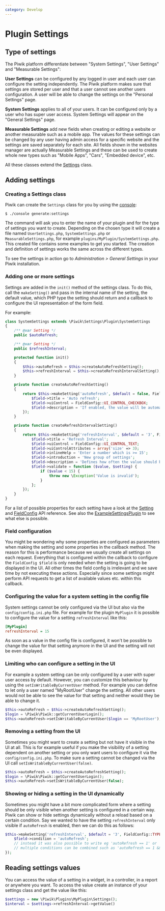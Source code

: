 ```yaml
---
category: Develop
---
```

# Plugin Settings

## Type of settings

The Piwik platform differentiate between "System Settings", "User Settings" and "Measurable Settings":

**User Settings** can be configured by any logged in user and each user can configure the setting independently.
The Piwik platform makes sure that settings are stored per user and that a user cannot see another users configuration.
A user will be able to change the settings on the "Personal Settings" page.

**System Settings** applies to all of your users. It can be configured only by a user who has super user access.
System Settings will appear on the "General Settings" page.

**Measurable Settings** add new fields when creating or editing a website or another measurable such as a mobile app.
The values for these settings can be changed by any user having admin access for a specific website and the settings
are saved separately for each site. All fields shown in the websites manager are actually Measurable Settings and these
can be used to create whole new types such as "Mobile Apps", "Cars", "Embedded device", etc.

All these classes extend the [Settings](/api-reference/Piwik/Settings/Settings) class.

## Adding settings

### Creating a Settings class

Piwik can create the `Settings` class for you by using the [console](/guides/piwik-on-the-command-line):

```
$ ./console generate:settings
```

The command will ask you to enter the name of your plugin and for the type of settings you want to create.
 Depending on the chosen type it will create a file named `UserSettings.php`, `SystemSettings.php` or
 `MeasurableSettings.php`, for example `plugins/MyPlugin/SystemSettings.php`. This created file contains some examples to
 get you started. The creation and definition of settings works the same across the different types.

To see the settings in action go to *Administration > General Settings* in your Piwik installation.

### Adding one or more settings

Settings are added in the `init()` method of the settings class. To do this, call the `makeSetting()` and pass in the
internal name of the setting, the default value, which PHP type the setting should return and a callback to configure
the UI representation of the form field.

For example:

```php
class SystemSettings extends \Piwik\Settings\Plugin\SystemSettings
{
    /** @var Setting */
    public $autoRefresh;

    /** @var Setting */
    public $refreshInterval;

    protected function init()
    {
        $this->autoRefresh = $this->createAutoRefreshSetting();
        $this->refreshInterval = $this->createRefreshIntervalSetting();
    }

    private function createAutoRefreshSetting()
    {
        return $this->makeSetting('autoRefresh', $default = false, FieldConfig::TYPE_BOOL, function (FieldConfig $field) {
            $field->title = 'Auto refresh';
            $field->uiControl = FieldConfig::UI_CONTROL_CHECKBOX;
            $field->description = 'If enabled, the value will be automatically refreshed depending on the specified interval';
        });
    }

    private function createRefreshIntervalSetting()
    {
        return $this->makeSetting('refreshInterval', $default = '3', FieldConfig::TYPE_INT, function (FieldConfig $field) {
            $field->title = 'Refresh Interval';
            $field->uiControl = FieldConfig::UI_CONTROL_TEXT;
            $field->uiControlAttributes = array('size' => 3);
            $field->inlineHelp = 'Enter a number which is >= 15';
            $field->introduction = 'New group of settings';
            $field->description = 'Defines how often the value should be updated';
            $field->validate = function ($value, $setting) {
                if ($value < 15) {
                    throw new \Exception('Value is invalid');
                }
            };
        });
    }
}
```

For a list of possible properties for each setting have a look at the [Setting](/api-reference/Piwik/Settings/Setting)
and [FieldConfig](/api-reference/Piwik/Settings/FieldConfig) API reference. See also the
[ExampleSettingsPlugin](https://github.com/piwik/piwik/tree/master/plugins/ExampleSettingsPlugin) to see what else is possible.

### Field configuration

You might be wondering why some properties are configured as parameters when making the setting and some properties in
the callback method. The reason for this is performance because we usually create all settings on each request.
Everything that is configured within the callback to configure the `FieldConfig $field` is only needed when the setting
is going to be displayed in the UI. All other times the field config is irrelevant and we save time by not executing
these actions. Especially since some settings might perform API requests to get a list of available values etc. within
 this callback.

### Configuring the value for a system setting in the config file

System settings cannot be only configured via the UI but also via the `config/config.ini.php` file. For example for
the plugin `MyPlugin` it is possible to configure the value for a setting `refreshInterval` like this:

```ini
[MyPlugin]
refreshInterval = 15
```

As soon as a value in the config file is configured, it won't be possible to change the value for that setting anymore
in the UI and the setting will not be even displayed.

### Limiting who can configure a setting in the UI

For example a system setting can be only configured by a user with super user access by default. However, you can
customize this behaviour by using the `setIsWritableByCurrentUser` method. For example you can define to let only a user
named "MyRootUser" change the setting. All other users would not be able to see the value for that setting and neither
would they be able to change it.

```php
$this->autoRefresh = $this->createAutoRefreshSetting();
$login = \Piwik\Piwik::getCurrentUserLogin();
$this->autoRefresh->setIsWritableByCurrentUser($login == 'MyRootUser');
```

### Removing a setting from the UI

Sometimes you might want to create a setting but not have it visible in the UI at all. This is for example useful if you
make the visibility of a setting dependent on another setting or you only want users to configure it via the
`config/config.ini.php`. To make sure a setting cannot be changed via the UI call `setIsWritableByCurrentUser(false)`.

```php
$this->autoRefresh = $this->createAutoRefreshSetting();
$login = \Piwik\Piwik::getCurrentUserLogin();
$this->autoRefresh->setIsWritableByCurrentUser(false);
```

### Showing or hiding a setting in the UI dynamically

Sometimes you might have a bit more complicated form where a setting should be only visible when another setting
is configured in a certain way. Piwik can show or hide settings dynamically without a reload based on a certain
condition. Say we wanted to have the setting `refreshInterval` only visible if `autoRefresh` is enabled, then
we can do this as follows:

```php
$this->makeSetting('refreshInterval', $default = '3', FieldConfig::TYPE_INT, function (FieldConfig $field) {
    $field->condition = 'autoRefresh';
    // instead it was also possible to write eg 'autoRefresh == 1' or 'autoRefresh == true'
    // multiple conditions can be combined such as 'autoRefresh == 1 && anotherSetting == "foobar"'
});
```

## Reading settings values

You can access the value of a setting in a widget, in a controller, in a report or anywhere you want. To access the value create an instance of your settings class and get the value like this:

```php
$settings = new \Piwik\Plugins\MyPlugin\Settings();
$interval = $settings->refreshInterval->getValue()
```
